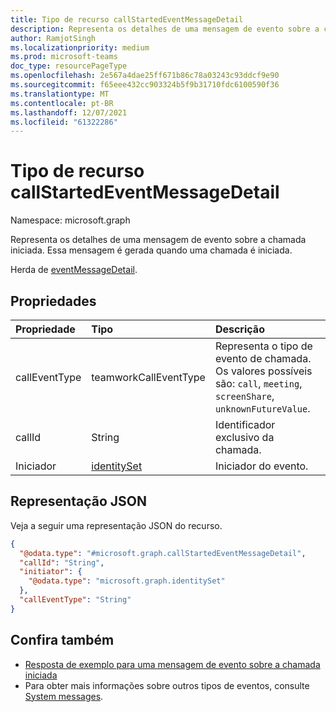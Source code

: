 ```yaml
---
title: Tipo de recurso callStartedEventMessageDetail
description: Representa os detalhes de uma mensagem de evento sobre a chamada iniciada.
author: RamjotSingh
ms.localizationpriority: medium
ms.prod: microsoft-teams
doc_type: resourcePageType
ms.openlocfilehash: 2e567a4dae25ff671b86c78a03243c93ddcf9e90
ms.sourcegitcommit: f65eee432cc903324b5f9b31710fdc6100590f36
ms.translationtype: MT
ms.contentlocale: pt-BR
ms.lasthandoff: 12/07/2021
ms.locfileid: "61322286"
---
```

# <a name="callstartedeventmessagedetail-resource-type"></a>Tipo de recurso callStartedEventMessageDetail

Namespace: microsoft.graph

Representa os detalhes de uma mensagem de evento sobre a chamada iniciada.
Essa mensagem é gerada quando uma chamada é iniciada.


Herda de [eventMessageDetail](../resources/eventmessagedetail.md).

## <a name="properties"></a>Propriedades
|Propriedade|Tipo|Descrição|
|:---|:---|:---|
|callEventType|teamworkCallEventType|Representa o tipo de evento de chamada. Os valores possíveis são: `call`, `meeting`, `screenShare`, `unknownFutureValue`.|
|callId|String|Identificador exclusivo da chamada.|
|Iniciador|[identitySet](../resources/identityset.md)|Iniciador do evento.|

## <a name="json-representation"></a>Representação JSON
Veja a seguir uma representação JSON do recurso.
<!-- {
  "blockType": "resource",
  "@odata.type": "microsoft.graph.callStartedEventMessageDetail",
  "baseType": "microsoft.graph.eventMessageDetail"
}
-->
``` json
{
  "@odata.type": "#microsoft.graph.callStartedEventMessageDetail",
  "callId": "String",
  "initiator": {
    "@odata.type": "microsoft.graph.identitySet"
  },
  "callEventType": "String"
}
```


## <a name="see-also"></a>Confira também
- [Resposta de exemplo para uma mensagem de evento sobre a chamada iniciada](/graph/system-messages/#call-started)
- Para obter mais informações sobre outros tipos de eventos, consulte [System messages](/graph/system-messages).
